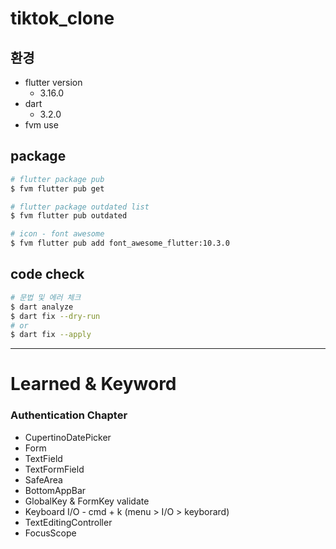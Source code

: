 # tiktok_clone

## 환경

- flutter version
  - 3.16.0
- dart
  - 3.2.0
- fvm use

## package

```bash
# flutter package pub
$ fvm flutter pub get

# flutter package outdated list
$ fvm flutter pub outdated

# icon - font awesome
$ fvm flutter pub add font_awesome_flutter:10.3.0
```

## code check

```bash
# 문법 및 에러 체크
$ dart analyze
$ dart fix --dry-run
# or
$ dart fix --apply
```

---

# Learned & Keyword

### Authentication Chapter

- CupertinoDatePicker
- Form
- TextField
- TextFormField
- SafeArea
- BottomAppBar
- GlobalKey & FormKey validate
- Keyboard I/O - cmd + k (menu > I/O > keyborard)
- TextEditingController
- FocusScope
